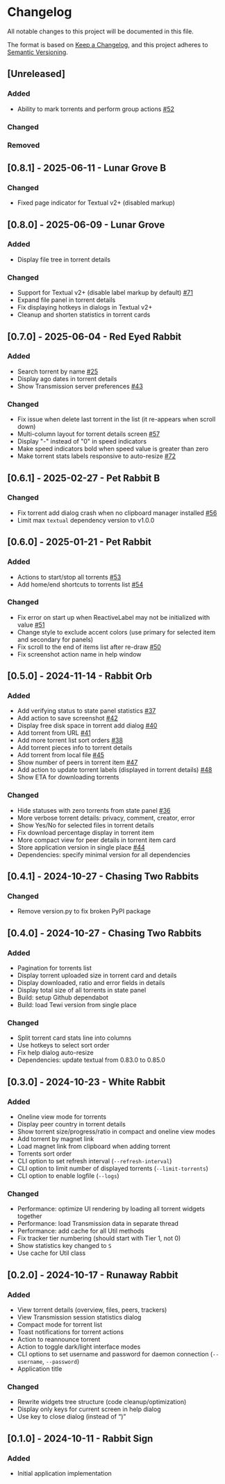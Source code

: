 # Changelog

All notable changes to this project will be documented in this file.

The format is based on [Keep a Changelog](https://keepachangelog.com/en/1.1.0/),
and this project adheres to [Semantic Versioning](https://semver.org/spec/v2.0.0.html).

## [Unreleased]

### Added

- Ability to mark torrents and perform group actions [#52](https://github.com/anlar/tewi/issues/52)

### Changed

### Removed

## [0.8.1] - 2025-06-11 - Lunar Grove B

### Changed

- Fixed page indicator for Textual v2+ (disabled markup)

## [0.8.0] - 2025-06-09 - Lunar Grove

### Added

- Display file tree in torrent details

### Changed

- Support for Textual v2+ (disable label markup by default) [#71](https://github.com/anlar/tewi/issues/71)
- Expand file panel in torrent details
- Fix displaying hotkeys in dialogs in Textual v2+
- Cleanup and shorten statistics in torrent cards

## [0.7.0] - 2025-06-04 - Red Eyed Rabbit

### Added

- Search torrent by name [#25](https://github.com/anlar/tewi/issues/25)
- Display ago dates in torrent details
- Show Transmission server preferences [#43](https://github.com/anlar/tewi/issues/43)

### Changed

- Fix issue when delete last torrent in the list (it re-appears when scroll down)
- Multi-column layout for torrent details screen [#57](https://github.com/anlar/tewi/issues/57)
- Display "-" instead of "0" in speed indicators
- Make speed indicators bold when speed value is greater than zero
- Make torrent stats labels responsive to auto-resize [#72](https://github.com/anlar/tewi/issues/72)

## [0.6.1] - 2025-02-27 - Pet Rabbit B

### Changed

- Fix torrent add dialog crash when no clipboard manager installed [#56](https://github.com/anlar/tewi/issues/56)
- Limit max `textual` dependency version to v1.0.0

## [0.6.0] - 2025-01-21 - Pet Rabbit

### Added

- Actions to start/stop all torrents [#53](https://github.com/anlar/tewi/issues/53)
- Add home/end shortcuts to torrents list [#54](https://github.com/anlar/tewi/issues/54)

### Changed

- Fix error on start up when ReactiveLabel may not be initialized with value [#51](https://github.com/anlar/tewi/issues/51)
- Change style to exclude accent colors (use primary for selected item and secondary for panels)
- Fix scroll to the end of items list after re-draw [#50](https://github.com/anlar/tewi/issues/50)
- Fix screenshot action name in help window

## [0.5.0] - 2024-11-14 - Rabbit Orb

### Added

- Add verifying status to state panel statistics [#37](https://github.com/anlar/tewi/issues/37)
- Add action to save screenshot [#42](https://github.com/anlar/tewi/issues/42)
- Display free disk space in torrent add dialog [#40](https://github.com/anlar/tewi/issues/40)
- Add torrent from URL [#41](https://github.com/anlar/tewi/issues/41)
- Add more torrent list sort orders [#38](https://github.com/anlar/tewi/issues/38)
- Add torrent pieces info to torrent details
- Add torrent from local file [#45](https://github.com/anlar/tewi/issues/45)
- Show number of peers in torrent item [#47](https://github.com/anlar/tewi/issues/47)
- Add action to update torrent labels (displayed in torrent details) [#48](https://github.com/anlar/tewi/issues/48)
- Show ETA for downloading torrents

### Changed

- Hide statuses with zero torrents from state panel [#36](https://github.com/anlar/tewi/issues/36)
- More verbose torrent details: privacy, comment, creator, error
- Show Yes/No for selected files in torrent details
- Fix download percentage display in torrent item
- More compact view for peer details in torrent item card
- Store application version in single place [#44](https://github.com/anlar/tewi/issues/44)
- Dependencies: specify minimal version for all dependencies

## [0.4.1] - 2024-10-27 - Chasing Two Rabbits

### Changed

- Remove version.py to fix broken PyPI package

## [0.4.0] - 2024-10-27 - Chasing Two Rabbits

### Added

- Pagination for torrents list
- Display torrent uploaded size in torrent card and details
- Display downloaded, ratio and error fields in details
- Display total size of all torrents in state panel
- Build: setup Github dependabot
- Build: load Tewi version from single place

### Changed

- Split torrent card stats line into columns
- Use hotkeys to select sort order
- Fix help dialog auto-resize
- Dependencies: update textual from 0.83.0 to 0.85.0

## [0.3.0] - 2024-10-23 - White Rabbit

### Added

- Oneline view mode for torrents
- Display peer country in torrent details
- Show torrent size/progress/ratio in compact and oneline view modes
- Add torrent by magnet link
- Load magnet link from clipboard when adding torrent
- Torrents sort order
- CLI option to set refresh interval (`--refresh-interval`)
- CLI option to limit number of displayed torrents (`--limit-torrents`)
- CLI option to enable logfile (`--logs`)

### Changed

- Performance: optimize UI rendering by loading all torrent widgets together
- Performance: load Transmission data in separate thread
- Performance: add cache for all Util methods
- Fix tracker tier numbering (should start with Tier 1, not 0)
- Show statistics key changed to `S`
- Use cache for Util class

## [0.2.0] - 2024-10-17 - Runaway Rabbit

### Added

- View torrent details (overview, files, peers, trackers)
- View Transmission session statistics dialog
- Compact mode for torrent list
- Toast notifications for torrent actions
- Action to reannounce torrent
- Action to toggle dark/light interface modes
- CLI options to set username and password for daemon connection (`--username`, `--password`)
- Application title

### Changed

- Rewrite widgets tree structure (code cleanup/optimization)
- Display only keys for current screen in help dialog
- Use <X> key to close dialog (instead of <Q>)

## [0.1.0] - 2024-10-11 - Rabbit Sign

### Added

- Initial application implementation
